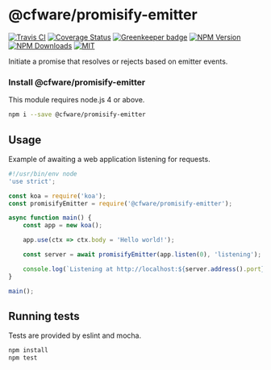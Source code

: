 # @cfware/promisify-emitter

[![Travis CI][travis-image]][travis-url]
[![Coverage Status][coverage-image]][coverage-url]
[![Greenkeeper badge](https://badges.greenkeeper.io/cfware/promisify-emitter.svg)](https://greenkeeper.io/)
[![NPM Version][npm-image]][npm-url]
[![NPM Downloads][downloads-image]][downloads-url]
[![MIT][license-image]](LICENSE)

Initiate a promise that resolves or rejects based on emitter events.

### Install @cfware/promisify-emitter

This module requires node.js 4 or above.

```sh
npm i --save @cfware/promisify-emitter
```

## Usage

Example of awaiting a web application listening for requests.
```js
#!/usr/bin/env node
'use strict';

const koa = require('koa');
const promisifyEmitter = require('@cfware/promisify-emitter');

async function main() {
	const app = new koa();

	app.use(ctx => ctx.body = 'Hello world!');

	const server = await promisifyEmitter(app.listen(0), 'listening');

	console.log(`Listening at http://localhost:${server.address().port}/`);
}

main();
```

## Running tests

Tests are provided by eslint and mocha.

```sh
npm install
npm test
```

[npm-image]: https://img.shields.io/npm/v/@cfware/promisify-emitter.svg
[npm-url]: https://npmjs.org/package/@cfware/promisify-emitter
[travis-image]: https://travis-ci.org/cfware/promisify-emitter.svg?branch=master
[travis-url]: https://travis-ci.org/cfware/promisify-emitter
[coverage-image]: https://coveralls.io/repos/github/cfware/promisify-emitter/badge.svg
[coverage-url]: https://coveralls.io/github/cfware/promisify-emitter
[downloads-image]: https://img.shields.io/npm/dm/@cfware/promisify-emitter.svg
[downloads-url]: https://npmjs.org/package/@cfware/promisify-emitter
[license-image]: https://img.shields.io/github/license/cfware/promisify-emitter.svg
